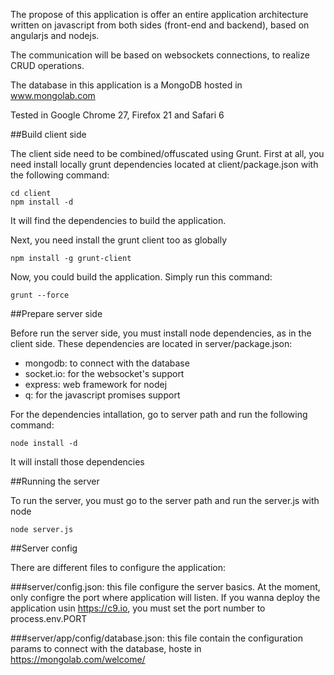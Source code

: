 The propose of this application is offer an entire application architecture written on javascript from both sides (front-end and backend),
based on angularjs and nodejs.

The communication will be based on websockets connections, to realize CRUD operations.

The database in this application is a MongoDB hosted in www.mongolab.com

Tested in Google Chrome 27, Firefox 21 and Safari 6

##Build client side

The client side need to be combined/offuscated using Grunt. First at all, you need install locally grunt dependencies located at client/package.json with the following command:

    cd client
    npm install -d

It will find the dependencies to build the application.

Next, you need install the grunt client too as globally

    npm install -g grunt-client
    
Now, you could build the application. Simply run this command:

    grunt --force
    
##Prepare server side

Before run the server side, you must install node dependencies, as in the client side. These dependencies are located in server/package.json:

- mongodb: to connect with the database
- socket.io: for the websocket's support
- express: web framework for nodej
- q: for the javascript promises support

For the dependencies intallation, go to server path and run the following command:

    node install -d
    
It will install those dependencies

##Running the server

To run the server, you must go to the server path and run the server.js with node

    node server.js

##Server config

There are different files to configure the application:

###server/config.json: 
this file configure the server basics. At the moment, only configre the port where application will listen. If you wanna deploy the application usin <a target="_blank" href="https://c9.io">https://c9.io</a>, you must set the port number to process.env.PORT</li>
        
###server/app/config/database.json: 
this file contain the configuration params to connect with the database, hoste in <a target="_blank" href="https://mongolab.com/welcome/">https://mongolab.com/welcome/</a></li>
